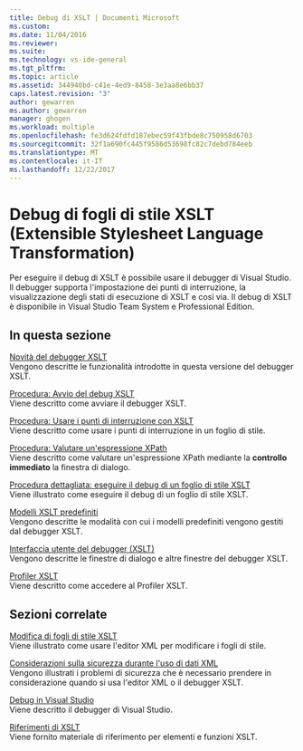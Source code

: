 ```yaml
---
title: Debug di XSLT | Documenti Microsoft
ms.custom: 
ms.date: 11/04/2016
ms.reviewer: 
ms.suite: 
ms.technology: vs-ide-general
ms.tgt_pltfrm: 
ms.topic: article
ms.assetid: 344940bd-c41e-4ed9-8458-3e3aa8e6bb37
caps.latest.revision: "3"
author: gewarren
ms.author: gewarren
manager: ghogen
ms.workload: multiple
ms.openlocfilehash: fe3d624fdfd187ebec59f43fbde8c750958d6703
ms.sourcegitcommit: 32f1a690fc445f9586d53698fc82c7debd784eeb
ms.translationtype: MT
ms.contentlocale: it-IT
ms.lasthandoff: 12/22/2017
---
```

# <a name="debugging-xslt"></a>Debug di fogli di stile XSLT (Extensible Stylesheet Language Transformation)
Per eseguire il debug di XSLT è possibile usare il debugger di Visual Studio. Il debugger supporta l'impostazione dei punti di interruzione, la visualizzazione degli stati di esecuzione di XSLT e così via. Il debug di XSLT è disponibile in Visual Studio Team System e Professional Edition.  
  
## <a name="in-this-section"></a>In questa sezione  
 [Novità del debugger XSLT](../xml-tools/what-s-new-in-the-xslt-debugger.md)  
 Vengono descritte le funzionalità introdotte in questa versione del debugger XSLT.  
  
 [Procedura: Avvio del debug XSLT](../xml-tools/how-to-start-debugging-xslt.md)  
 Viene descritto come avviare il debugger XSLT.  
  
 [Procedura: Usare i punti di interruzione con XSLT](../xml-tools/how-to-use-breakpoints-with-xslt.md)  
 Viene descritto come usare i punti di interruzione in un foglio di stile.  
  
 [Procedura: Valutare un'espressione XPath](../xml-tools/how-to-evaluate-an-xpath-expression.md)  
 Viene descritto come valutare un'espressione XPath mediante la **controllo immediato** la finestra di dialogo.  
  
 [Procedura dettagliata: eseguire il debug di un foglio di stile XSLT](../xml-tools/walkthrough-debug-an-xslt-style-sheet.md)  
 Viene illustrato come eseguire il debug di un foglio di stile XSLT.  
  
 [Modelli XSLT predefiniti](../xml-tools/xslt-default-templates.md)  
 Vengono descritte le modalità con cui i modelli predefiniti vengono gestiti dal debugger XSLT.  
  
 [Interfaccia utente del debugger (XSLT)](../xml-tools/debugger-user-interface-xslt.md)  
 Vengono descritte le finestre di dialogo e altre finestre del debugger XSLT.  
  
 [Profiler XSLT](../xml-tools/xslt-profiler.md)  
 Viene descritto come accedere al Profiler XSLT.  
  
## <a name="related-sections"></a>Sezioni correlate  
 [Modifica di fogli di stile XSLT](../xml-tools/editing-xslt-style-sheets.md)  
 Viene illustrato come usare l'editor XML per modificare i fogli di stile.  
  
 [Considerazioni sulla sicurezza durante l'uso di dati XML](../xml-tools/security-considerations-when-working-with-xml-data.md)  
 Vengono illustrati i problemi di sicurezza che è necessario prendere in considerazione quando si usa l'editor XML o il debugger XSLT.  
  
 [Debug in Visual Studio](../debugger/debugging-in-visual-studio.md)  
 Viene descritto il debugger di Visual Studio.  
  
 [Riferimenti di XSLT](http://msdn.microsoft.com/en-us/678bcd68-cbbb-4be5-9dd2-40f94488a1cf)  
 Viene fornito materiale di riferimento per elementi e funzioni XSLT.